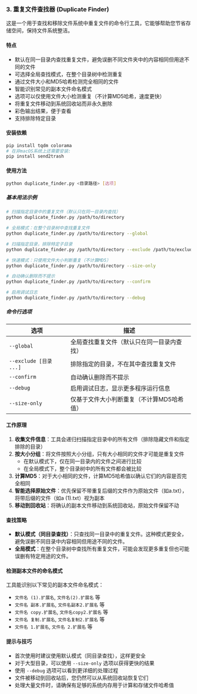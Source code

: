 ### 3. 重复文件查找器 (Duplicate Finder)

这是一个用于查找和移除文件系统中重复文件的命令行工具，它能够帮助您节省存储空间，保持文件系统整洁。

#### 特点

- 默认在同一目录内查找重复文件，避免误删不同文件夹中的内容相同但用途不同的文件
- 可选择全局查找模式，在整个目录树中检测重复
- 通过文件大小和MD5哈希检测完全相同的文件
- 智能识别常见的副本文件命名模式
- 选项可以仅使用文件大小检测重复（不计算MD5哈希，速度更快）
- 将重复文件移动到系统回收站而非永久删除
- 彩色输出结果，便于查看
- 支持排除特定目录

#### 安装依赖

```bash
pip install tqdm colorama
# 在非macOS系统上还需要安装:
pip install send2trash
```

#### 使用方法

```bash
python duplicate_finder.py <目录路径> [选项]
```

##### 基本用法示例

```bash
# 扫描指定目录中的重复文件（默认只在同一目录内查找）
python duplicate_finder.py /path/to/directory

# 全局模式：在整个目录树中查找重复文件
python duplicate_finder.py /path/to/directory --global

# 扫描指定目录，排除特定子目录
python duplicate_finder.py /path/to/directory --exclude /path/to/exclude1 /path/to/exclude2

# 快速模式：只使用文件大小判断重复（不计算MD5）
python duplicate_finder.py /path/to/directory --size-only

# 自动确认删除而不提示
python duplicate_finder.py /path/to/directory --confirm

# 启用调试日志
python duplicate_finder.py /path/to/directory --debug
```

##### 命令行选项

| 选项 | 描述 |
|------|------|
| `--global` | 全局查找重复文件（默认只在同一目录内查找） |
| `--exclude [目录 ...]` | 排除指定的目录，不在其中查找重复文件 |
| `--confirm` | 自动确认删除而不提示 |
| `--debug` | 启用调试日志，显示更多程序运行信息 |
| `--size-only` | 仅基于文件大小判断重复（不计算MD5哈希值） |

#### 工作原理

1. **收集文件信息**：工具会递归扫描指定目录中的所有文件（排除隐藏文件和指定排除的目录）
2. **按大小分组**：将文件按照大小分组，只有大小相同的文件才可能是重复文件
   - 在默认模式下，仅在同一目录内的文件之间进行比较
   - 在全局模式下，整个目录树中的所有文件都会被比较
3. **计算MD5**：对于大小相同的文件，计算MD5哈希值以确认它们的内容是否完全相同
4. **智能选择原始文件**：优先保留不带重复后缀的文件作为原始文件（如a.txt），将带后缀的文件（如a (1).txt）视为副本
5. **移动到回收站**：将确认的副本文件移动到系统回收站，原始文件保留不动

#### 查找策略

- **默认模式（同目录查找）**：只查找同一目录中的重复文件。这种模式更安全，避免误删不同目录中内容相同但用途不同的文件。
- **全局模式**：在整个目录树中查找所有重复文件，可能会发现更多重复但也可能误删有特定用途的文件。

#### 检测副本文件的命名模式

工具能识别以下常见的副本文件命名模式：

- `文件名 (1).扩展名`, `文件名(2).扩展名` 等
- `文件名 副本.扩展名`, `文件名副本2.扩展名` 等
- `文件名 copy.扩展名`, `文件名copy2.扩展名` 等
- `文件名 复制.扩展名`, `文件名复制2.扩展名` 等
- `文件名 1.扩展名`, `文件名 2.扩展名` 等

#### 提示与技巧

- 首次使用时建议使用默认模式（同目录查找），这样更安全
- 对于大型目录，可以使用 `--size-only` 选项以获得更快的结果
- 使用 `--debug` 选项可以看到更详细的处理过程
- 文件被移动到回收站后，您仍然可以从系统回收站恢复它们
- 处理大量文件时，请确保有足够的系统内存用于计算和存储文件哈希值
